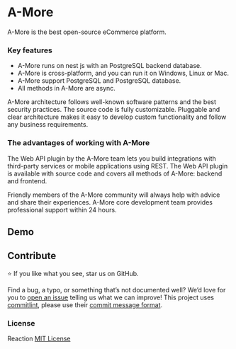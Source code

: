 # A-More

A-More is the best open-source eCommerce platform.

### Key features

- A-More runs on nest js with an PostgreSQL backend database.
- A-More is cross-platform, and you can run it on Windows, Linux or Mac.
- A-More support PostgreSQL and PostgreSQL database.
- All methods in A-More are async.

A-More architecture follows well-known software patterns and the best security practices. The source code is fully customizable. Pluggable and clear architecture makes it easy to develop custom functionality and follow any business requirements.

### The advantages of working with A-More

The Web API plugin by the A-More team lets you build integrations with third-party services or mobile applications using REST. The Web API plugin is available with source code and covers all methods of A-More: backend and frontend.

Friendly members of the A-More community will always help with advice and share their experiences. A-More core development team provides professional support within 24 hours.

## Demo

## Contribute

⭐ If you like what you see, star us on GitHub.

Find a bug, a typo, or something that’s not documented well? We’d love for you to [open an issue](https://github.com/le-fe/A-More/issues) telling us what we can improve! This project uses [commitlint](https://commitlint.js.org/#/), please use their [commit message format](https://www.conventionalcommits.org/en/v1.0.0/#summary).

### License

Reaction [MIT License](./LICENSE)
